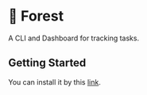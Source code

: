 # :evergreen_tree: Forest
A CLI and Dashboard for tracking tasks.

## Getting Started
You can install it by this [link](https://github.com/).
